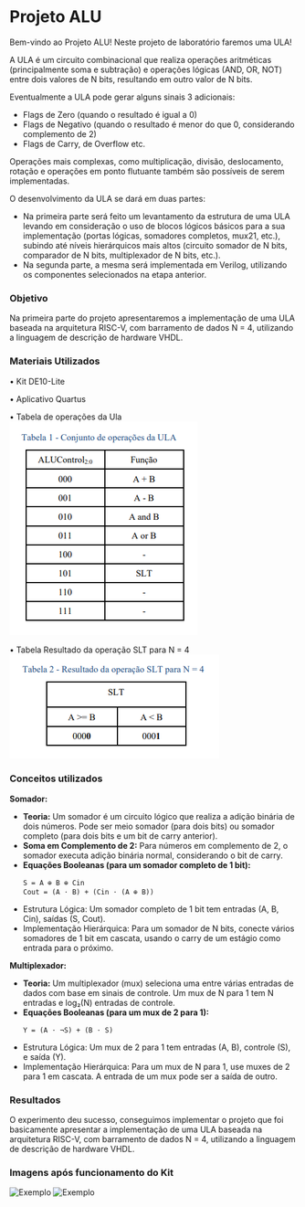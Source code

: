 # Projeto ALU

Bem-vindo ao Projeto ALU! Neste projeto de laboratório faremos uma ULA!

A ULA é um circuito combinacional que realiza
operações aritméticas (principalmente soma e subtração) e operações lógicas (AND, OR, NOT) entre dois
valores de N bits, resultando em outro valor de N bits.

Eventualmente a ULA pode gerar alguns sinais 3
adicionais:
- Flags de Zero (quando o resultado é igual a 0)
- Flags de Negativo (quando o resultado é menor
do que 0, considerando complemento de 2)
- Flags de Carry, de Overflow etc. 

Operações mais complexas, como
multiplicação, divisão, deslocamento, rotação e operações em ponto flutuante também são possíveis de
serem implementadas.

O desenvolvimento da ULA se dará em duas partes: 

- Na primeira parte será feito um levantamento
da estrutura de uma ULA levando em consideração o uso de blocos lógicos básicos para a sua
implementação (portas lógicas, somadores completos, mux21, etc.), subindo até níveis hierárquicos mais
altos (circuito somador de N bits, comparador de N bits, multiplexador de N bits, etc.).
- Na segunda parte,
a mesma será implementada em Verilog, utilizando os componentes selecionados na etapa anterior.

### Objetivo

Na primeira parte do projeto apresentaremos a implementação de uma ULA baseada na arquitetura RISC-V, com barramento de
dados N = 4, utilizando a linguagem de descrição de hardware VHDL.


### Materiais Utilizados

• Kit DE10-Lite

• Aplicativo Quartus 

• Tabela de operações da Ula ![Exemplo](./imagens/FuncAlu.png)

• Tabela Resultado da operação SLT para N = 4 ![Exemplo](./imagens/ResAlu.png)

### Conceitos utilizados

**Somador:**

- **Teoria:** Um somador é um circuito lógico que realiza a adição binária de dois números. Pode ser meio somador (para dois bits) ou somador completo (para dois bits e um bit de carry anterior).
- **Soma em Complemento de 2:** Para números em complemento de 2, o somador executa adição binária normal, considerando o bit de carry.
- **Equações Booleanas (para um somador completo de 1 bit):**
  ```plaintext
  S = A ⊕ B ⊕ Cin
  Cout = (A ⋅ B) + (Cin ⋅ (A ⊕ B))

- Estrutura Lógica: Um somador completo de 1 bit tem entradas (A, B, Cin), saídas (S, Cout).
- Implementação Hierárquica: Para um somador de N bits, conecte vários somadores de 1 bit em cascata, usando o carry de um estágio como entrada para o próximo.


**Multiplexador:**

- **Teoria:** Um multiplexador (mux) seleciona uma entre várias entradas de dados com base em sinais de controle. Um mux de N para 1 tem N entradas e log₂(N) entradas de controle.
- **Equações Booleanas (para um mux de 2 para 1):**
  ```plaintext
  Y = (A ⋅ ¬S) + (B ⋅ S)

- Estrutura Lógica: Um mux de 2 para 1 tem entradas (A, B), controle (S), e saída (Y).
- Implementação Hierárquica: Para um mux de N para 1, use muxes de 2 para 1 em cascata. A entrada de um mux pode ser a saída de outro.

### Resultados

O experimento deu sucesso, conseguimos implementar o projeto que foi basicamente  apresentar a implementação de uma ULA baseada na arquitetura RISC-V, com barramento de
dados N = 4, utilizando a linguagem de descrição de hardware VHDL.

### Imagens após funcionamento do Kit

![Exemplo](./Imagens/LogAlu.png)
![Exemplo](./Imagens/RTLAlu.png)




